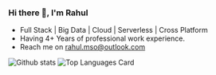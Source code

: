 ### Hi there 👋, I'm Rahul
  
  - Full Stack | Big Data | Cloud | Serverless | Cross Platform
  - Having 4+ Years of professional work experience. 
  - Reach me on rahul.mso@outlook.com
      


<!--
**rahul-yr/rahul-yr** is a ✨ _special_ ✨ repository because its `README.md` (this file) appears on your GitHub profile.

Here are some ideas to get you started:

- 🔭 I’m currently working on ...
- 🌱 I’m currently learning ...
- 👯 I’m looking to collaborate on ...
- 🤔 I’m looking for help with ...
- 💬 Ask me about ...
- 📫 How to reach me: ...
- 😄 Pronouns: ...
- ⚡ Fun fact: ...
-->

![Github stats](https://github-readme-stats.vercel.app/api?username=rahul-yr&theme=highcontrast&show_icons=true&include_all_commits=true&show_owner=true&count_private=true)
![Top Languages Card](https://github-readme-stats.vercel.app/api/top-langs/?username=rahul-yr&layout=compact)
